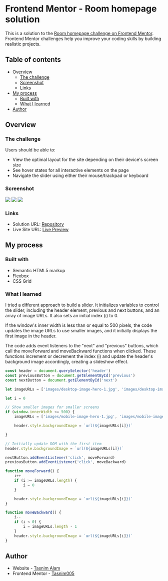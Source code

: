 # Frontend Mentor - Room homepage solution

This is a solution to the [Room homepage challenge on Frontend Mentor](https://www.frontendmentor.io/challenges/room-homepage-BtdBY_ENq). Frontend Mentor challenges help you improve your coding skills by building realistic projects. 

## Table of contents

- [Overview](#overview)
  - [The challenge](#the-challenge)
  - [Screenshot](#screenshot)
  - [Links](#links)
- [My process](#my-process)
  - [Built with](#built-with)
  - [What I learned](#what-i-learned)
- [Author](#author)

## Overview

### The challenge

Users should be able to:

- View the optimal layout for the site depending on their device's screen size
- See hover states for all interactive elements on the page
- Navigate the slider using either their mouse/trackpad or keyboard

### Screenshot

![](images/desktop-preview.png)
![](images/tab-preview.png)
![](images/mobile-preview.png)


### Links

- Solution URL: [Repository]()
- Live Site URL: [Live Preview]()

## My process

### Built with

- Semantic HTML5 markup
- Flexbox
- CSS Grid


### What I learned
I tried a different approach to build a slider. It initializes variables to control the slider, including the header element, previous and next buttons, and an array of image URLs. It also sets an initial index (i) to 0.

If the window's inner width is less than or equal to 500 pixels, the code updates the image URLs to use smaller images, and it initially displays the first image in the header.

The code adds event listeners to the "next" and "previous" buttons, which call the moveForward and moveBackward functions when clicked. These functions increment or decrement the index (i) and update the header's background image accordingly, creating a slideshow effect.

```js
const header = document.querySelector('header')
const previousButton = document.getElementById('previous')
const nextButton = document.getElementById('next')

let imageURLs = ['images/desktop-image-hero-1.jpg', 'images/desktop-image-hero-2.jpg', 'images/desktop-image-hero-3.jpg']

let i = 0

// Show smaller images for smaller screens
if (window.innerWidth <= 500) {
    imageURLs = ['images/mobile-image-hero-1.jpg', 'images/mobile-image-hero-2.jpg', 'images/mobile-image-hero-3.jpg']

    header.style.backgroundImage = `url(${imageURLs[i]})`

}

// Initially update DOM with the first item
header.style.backgroundImage = `url(${imageURLs[i]})`

nextButton.addEventListener('click', moveForward)
previousButton.addEventListener('click', moveBackward)

function moveForward() {
    i++
    if (i >= imageURLs.length) {
        i = 0
    }

    header.style.backgroundImage = `url(${imageURLs[i]})`
}

function moveBackward() {
    i--
    if (i < 0) {
        i = imageURLs.length - 1
    }
    header.style.backgroundImage = `url(${imageURLs[i]})`
}
```

## Author
- Website - [Tasnim Alam](https://github.com/Tasnim005)
- Frontend Mentor - [Tasnim005](https://www.frontendmentor.io/profile/Tasnim005)
